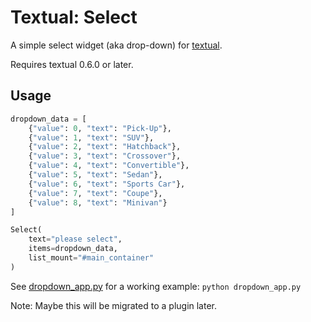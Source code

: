 # Textual: Select

A simple select widget (aka drop-down) for [textual](https://github.com/Textualize/textual).

Requires textual 0.6.0 or later.

## Usage

```python
dropdown_data = [
    {"value": 0, "text": "Pick-Up"},
    {"value": 1, "text": "SUV"},
    {"value": 2, "text": "Hatchback"},
    {"value": 3, "text": "Crossover"},
    {"value": 4, "text": "Convertible"},
    {"value": 5, "text": "Sedan"},
    {"value": 6, "text": "Sports Car"},
    {"value": 7, "text": "Coupe"},
    {"value": 8, "text": "Minivan"}
]

Select(
    text="please select",
    items=dropdown_data,
    list_mount="#main_container"
)
```

See [dropdown_app.py](dropdown_app.py) for a working example: `python dropdown_app.py`

Note: Maybe this will be migrated to a plugin later.
